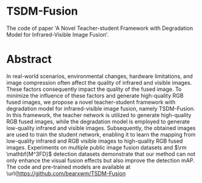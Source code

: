 # TSDM-Fusion
The code of paper 'A Novel Teacher-student Framework with Degradation Model for Infrared-Visible Image Fusion'.

# Abstract
In real-world scenarios, environmental changes, hardware limitations, and image compression often affect the quality of infrared and visible images. These factors consequently impact the quality of the fused image. To minimize the influence of these factors and generate high-quality RGB fused images, we propose a novel teacher-student framework with degradation model for infrared-visible image fusion, namely TSDM-Fusion. In this framework, the teacher network is utilized to generate high-quality RGB fused images, while the degradation model is employed to generate low-quality infrared and visible images. Subsequently, the obtained images are used to train the student network, enabling it to learn the mapping from low-quality infrared and RGB visible images to high-quality RGB fused images. Experiments on multiple public image fusion datasets and $\rm \mathbf{M^3FD}$ detection datasets demonstrate that our method can not only enhance the visual fusion effects but also improve the detection mAP. The code and pre-trained models are available at \url{https://github.com/bearxwm/TSDM-Fusion
